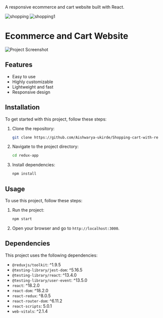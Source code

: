 A responsive ecommerce and cart website built with React.

![shopping](https://github.com/Aishwarya-ukirde/Shopping-cart-with-redux/assets/114334826/7ea4a757-4b07-45ec-abb5-7b2b1775b6a9)
![shopping1](https://github.com/Aishwarya-ukirde/Shopping-cart-with-redux/assets/114334826/760471db-3a97-40f5-bd20-b2c09c315d93)
# Ecommerce and Cart Website


![Project Screenshot](images/screenshot.png)


## Features
- Easy to use
- Highly customizable
- Lightweight and fast
- Responsive design

## Installation

To get started with this project, follow these steps:

1. Clone the repository:

    ```bash
    git clone https://github.com/Aishwarya-ukirde/Shopping-cart-with-redux
    ```

2. Navigate to the project directory:

    ```bash
    cd redux-app
    ```

3. Install dependencies:

    ```bash
    npm install
    ```

## Usage

To use this project, follow these steps:

1. Run the project:

    ```bash
    npm start
    ```

2. Open your browser and go to `http://localhost:3000`.

## Dependencies

This project uses the following dependencies:

- `@reduxjs/toolkit`: ^1.9.5
- `@testing-library/jest-dom`: ^5.16.5
- `@testing-library/react`: ^13.4.0
- `@testing-library/user-event`: ^13.5.0
- `react`: ^18.2.0
- `react-dom`: ^18.2.0
- `react-redux`: ^8.0.5
- `react-router-dom`: ^6.11.2
- `react-scripts`: 5.0.1
- `web-vitals`: ^2.1.4

